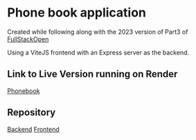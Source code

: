 # Phone book application

Created while following along with the 2023 version of Part3 of [FullStackOpen](https://fullstackopen.com/en/part3)

Using a ViteJS frontend with an Express server as the backend.

## Link to Live Version running on Render

[Phonebook](https://phonebook-nf6g.onrender.com/)

## Repository

[Backend](https://github.com/chrislange89/FullStackOpen2023_part3/tree/main)
[Frontend](https://github.com/chrislange89/FullStackOpen2023/tree/main/part2/phonebook)
